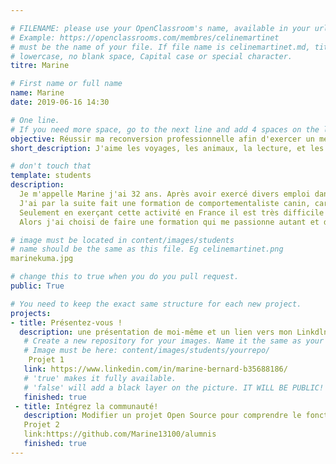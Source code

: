 ```yaml
---

# FILENAME: please use your OpenClassroom's name, available in your url.
# Example: https://openclassrooms.com/membres/celinemartinet
# must be the name of your file. If file name is celinemartinet.md, title is celinemartinet.
# lowercase, no blank space, Capital case or special character.
titre: Marine

# First name or full name
name: Marine
date: 2019-06-16 14:30

# One line.
# If you need more space, go to the next line and add 4 spaces on the left, as in 'description'.
objective: Réussir ma reconversion professionnelle afin d'exercer un métier qui me passionne. 
short_description: J'aime les voyages, les animaux, la lecture, et les jeux vidéos, mais aussi l'univers apple et l'informatique. C'est pour cela que je commence une reconversion DA IOS. 

# don't touch that
template: students
description:
  Je m'appelle Marine j'ai 32 ans. Après avoir exercé divers emploi dans lesquels je m'épanouissais pas.
  J'ai par la suite fait une formation de comportementaliste canin, car je suis passionné par les chiens.
  Seulement en exerçant cette activité en France il est très difficile de pouvoir en vivre. 
  Alors j'ai choisi de faire une formation qui me passionne autant et dans laquelle il y a de l'avenir.

# image must be located in content/images/students
# name should be the same as this file. Eg celinemartinet.png 
marinekuma.jpg

# change this to true when you do you pull request.
public: True

# You need to keep the exact same structure for each new project.
projects:
- title: Présentez-vous !
  description: une présentation de moi-même et un lien vers mon Linkdln.
   # Create a new repository for your images. Name it the same as your nickname and profile picture.
   # Image must be here: content/images/students/yourrepo/
    Projet 1
   link: https://www.linkedin.com/in/marine-bernard-b35688186/
   # 'true' makes it fully available.
   # 'false' will add a black layer on the picture. IT WILL BE PUBLIC!
   finished: true
 - title: Intégrez la communauté!
   description: Modifier un projet Open Source pour comprendre le fonctionnement de Git, de Github et des pull requests.
   Projet 2
   link:https://github.com/Marine13100/alumnis
   finished: true
---
```


